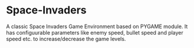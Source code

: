 # Space-Invaders
A classic Space Invaders Game Environment based on PYGAME module. It has configuurable parameters like enemy speed, bullet speed and player speed etc. to increase/decrease the game levels.
